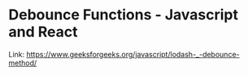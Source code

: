 # Debounce Functions - Javascript and React

Link: <https://www.geeksforgeeks.org/javascript/lodash-_-debounce-method/>